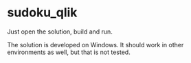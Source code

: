 # sudoku_qlik

Just open the solution, build and run.

The solution is developed on Windows.
It should work in other environments as well, but that is not tested.
